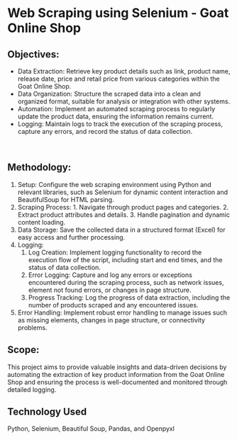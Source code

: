 # Web Scraping using Selenium - Goat Online Shop

## Objectives: 

  - Data Extraction: Retrieve key product details such as link, product name, release date, price and retail price from various categories within the Goat Online Shop.
  - Data Organization: Structure the scraped data into a clean and organized format, suitable for analysis or integration with other systems.
  - Automation: Implement an automated scraping process to regularly update the product data, ensuring the information remains current.
  - Logging: Maintain logs to track the execution of the scraping process, capture any errors, and record the status of data collection.

<br/>

## Methodology: 

  1. Setup: Configure the web scraping environment using Python and relevant libraries, such as Selenium for dynamic content interaction and BeautifulSoup for HTML parsing.
  2. Scraping Process:
    1. Navigate through product pages and categories.
    2. Extract product attributes and details.
    3. Handle pagination and dynamic content loading.
  4. Data Storage: Save the collected data in a structured format (Excel) for easy access and further processing.
  5. Logging:
     1. Log Creation: Implement logging functionality to record the execution flow of the script, including start and end times, and the status of data collection.
     2. Error Logging: Capture and log any errors or exceptions encountered during the scraping process, such as network issues, element not found errors, or changes in page structure.
     3. Progress Tracking: Log the progress of data extraction, including the number of products scraped and any encountered issues.
  6. Error Handling: Implement robust error handling to manage issues such as missing elements, changes in page structure, or connectivity problems.


## Scope: 

This project aims to provide valuable insights and data-driven decisions by automating the extraction of key product information from the Goat Online Shop and ensuring the process is well-documented and monitored through detailed logging.

## Technology Used
Python, Selenium, Beautiful Soup, Pandas, and Openpyxl

